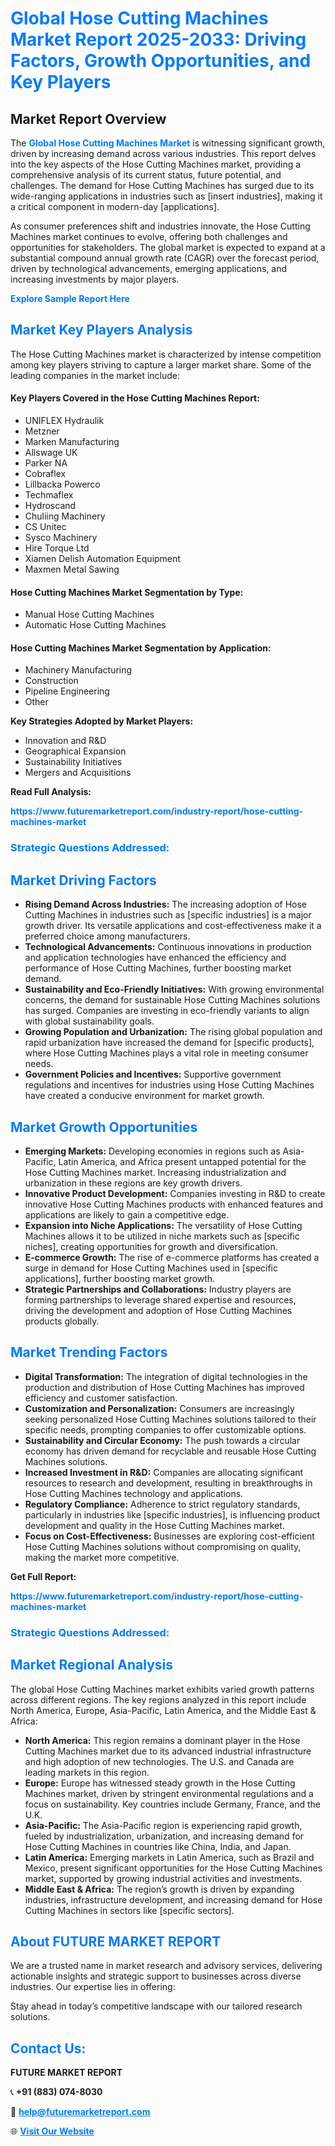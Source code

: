 <h1 style="color: #007BFF;">Global Hose Cutting Machines Market Report 2025-2033: Driving Factors, Growth Opportunities, and Key Players</h1>

<section id="overview">
<h2>Market Report Overview</h2>
<p>The <a href="https://www.futuremarketreport.com/industry-report/hose-cutting-machines-market" style="color: #007BFF; text-decoration: none;"><strong>Global Hose Cutting Machines Market</strong></a> is witnessing significant growth, driven by increasing demand across various industries. This report delves into the key aspects of the Hose Cutting Machines market, providing a comprehensive analysis of its current status, future potential, and challenges. The demand for Hose Cutting Machines has surged due to its wide-ranging applications in industries such as [insert industries], making it a critical component in modern-day [applications].</p>
<p>As consumer preferences shift and industries innovate, the Hose Cutting Machines market continues to evolve, offering both challenges and opportunities for stakeholders. The global market is expected to expand at a substantial compound annual growth rate (CAGR) over the forecast period, driven by technological advancements, emerging applications, and increasing investments by major players.</p>
</section>

<section id="overview">
<p><a href="https://www.futuremarketreport.com/request-sample/reportId=58240" style="color: #007BFF; text-decoration: none;"><strong>Explore Sample Report Here</strong></a></p>
</section>

<section id="key-players">
<h2 style="color: #007BFF;">Market Key Players Analysis</h2>
<p>The Hose Cutting Machines market is characterized by intense competition among key players striving to capture a larger market share. Some of the leading companies in the market include:</p>
<h4>Key Players Covered in the Hose Cutting Machines Report:</h4>
<ul><li>UNIFLEX Hydraulik</li><li>Metzner</li><li>Marken Manufacturing</li><li>Allswage UK</li><li>Parker NA</li><li>Cobraflex</li><li>Lillbacka Powerco</li><li>Techmaflex</li><li>Hydroscand</li><li>Chuliing Machinery</li><li>CS Unitec</li><li>Sysco Machinery</li><li>Hire Torque Ltd</li><li>Xiamen Delish Automation Equipment</li><li>Maxmen Metal Sawing</li></ul>
<h4>Hose Cutting Machines Market Segmentation by Type:</h4>
<ul><li>Manual Hose Cutting Machines</li><li>Automatic Hose Cutting Machines</li></ul>

<h4>Hose Cutting Machines Market Segmentation by Application:</h4>
<ul><li>Machinery Manufacturing</li><li>Construction</li><li>Pipeline Engineering</li><li>Other</li></ul>
<p><strong>Key Strategies Adopted by Market Players:</strong></p>
<ul>
<li>Innovation and R&D</li>
<li>Geographical Expansion</li>
<li>Sustainability Initiatives</li>
<li>Mergers and Acquisitions</li>
</ul>
</section>

<section>
<p><strong>Read Full Analysis: </strong></p><a href="https://www.futuremarketreport.com/industry-report/hose-cutting-machines-market" style="color: #007BFF; text-decoration: none;"><strong>https://www.futuremarketreport.com/industry-report/hose-cutting-machines-market</strong></a>
<h3 style="color: #007BFF;">Strategic Questions Addressed:</h3>
</section>

<section id="driving-factors">
<h2 style="color: #007BFF;">Market Driving Factors</h2>
<ul>
<li><strong>Rising Demand Across Industries:</strong> The increasing adoption of Hose Cutting Machines in industries such as [specific industries] is a major growth driver. Its versatile applications and cost-effectiveness make it a preferred choice among manufacturers.</li>
<li><strong>Technological Advancements:</strong> Continuous innovations in production and application technologies have enhanced the efficiency and performance of Hose Cutting Machines, further boosting market demand.</li>
<li><strong>Sustainability and Eco-Friendly Initiatives:</strong> With growing environmental concerns, the demand for sustainable Hose Cutting Machines solutions has surged. Companies are investing in eco-friendly variants to align with global sustainability goals.</li>
<li><strong>Growing Population and Urbanization:</strong> The rising global population and rapid urbanization have increased the demand for [specific products], where Hose Cutting Machines plays a vital role in meeting consumer needs.</li>
<li><strong>Government Policies and Incentives:</strong> Supportive government regulations and incentives for industries using Hose Cutting Machines have created a conducive environment for market growth.</li>
</ul>
</section>

<section id="growth-opportunities">
<h2 style="color: #007BFF;">Market Growth Opportunities</h2>
<ul>
<li><strong>Emerging Markets:</strong> Developing economies in regions such as Asia-Pacific, Latin America, and Africa present untapped potential for the Hose Cutting Machines market. Increasing industrialization and urbanization in these regions are key growth drivers.</li>
<li><strong>Innovative Product Development:</strong> Companies investing in R&D to create innovative Hose Cutting Machines products with enhanced features and applications are likely to gain a competitive edge.</li>
<li><strong>Expansion into Niche Applications:</strong> The versatility of Hose Cutting Machines allows it to be utilized in niche markets such as [specific niches], creating opportunities for growth and diversification.</li>
<li><strong>E-commerce Growth:</strong> The rise of e-commerce platforms has created a surge in demand for Hose Cutting Machines used in [specific applications], further boosting market growth.</li>
<li><strong>Strategic Partnerships and Collaborations:</strong> Industry players are forming partnerships to leverage shared expertise and resources, driving the development and adoption of Hose Cutting Machines products globally.</li>
</ul>
</section>

<section id="trending-factors">
<h2 style="color: #007BFF;">Market Trending Factors</h2>
<ul>
<li><strong>Digital Transformation:</strong> The integration of digital technologies in the production and distribution of Hose Cutting Machines has improved efficiency and customer satisfaction.</li>
<li><strong>Customization and Personalization:</strong> Consumers are increasingly seeking personalized Hose Cutting Machines solutions tailored to their specific needs, prompting companies to offer customizable options.</li>
<li><strong>Sustainability and Circular Economy:</strong> The push towards a circular economy has driven demand for recyclable and reusable Hose Cutting Machines solutions.</li>
<li><strong>Increased Investment in R&D:</strong> Companies are allocating significant resources to research and development, resulting in breakthroughs in Hose Cutting Machines technology and applications.</li>
<li><strong>Regulatory Compliance:</strong> Adherence to strict regulatory standards, particularly in industries like [specific industries], is influencing product development and quality in the Hose Cutting Machines market.</li>
<li><strong>Focus on Cost-Effectiveness:</strong> Businesses are exploring cost-efficient Hose Cutting Machines solutions without compromising on quality, making the market more competitive.</li>
</ul>
</section>

<section>
<p><strong>Get Full Report: </strong></p><a href="https://www.futuremarketreport.com/industry-report/hose-cutting-machines-market" style="color: #007BFF; text-decoration: none;"><strong>https://www.futuremarketreport.com/industry-report/hose-cutting-machines-market</strong></a>
<h3 style="color: #007BFF;">Strategic Questions Addressed:</h3>
</section>


<section id="regional-analysis">
<h2 style="color: #007BFF;">Market Regional Analysis</h2>
<p>The global Hose Cutting Machines market exhibits varied growth patterns across different regions. The key regions analyzed in this report include North America, Europe, Asia-Pacific, Latin America, and the Middle East & Africa:</p>
<ul>
<li><strong>North America:</strong> This region remains a dominant player in the Hose Cutting Machines market due to its advanced industrial infrastructure and high adoption of new technologies. The U.S. and Canada are leading markets in this region.</li>
<li><strong>Europe:</strong> Europe has witnessed steady growth in the Hose Cutting Machines market, driven by stringent environmental regulations and a focus on sustainability. Key countries include Germany, France, and the U.K.</li>
<li><strong>Asia-Pacific:</strong> The Asia-Pacific region is experiencing rapid growth, fueled by industrialization, urbanization, and increasing demand for Hose Cutting Machines in countries like China, India, and Japan.</li>
<li><strong>Latin America:</strong> Emerging markets in Latin America, such as Brazil and Mexico, present significant opportunities for the Hose Cutting Machines market, supported by growing industrial activities and investments.</li>
<li><strong>Middle East & Africa:</strong> The region’s growth is driven by expanding industries, infrastructure development, and increasing demand for Hose Cutting Machines in sectors like [specific sectors].</li>
</ul>
</section>

<footer>
<h2 style="color: #007BFF;">About FUTURE MARKET REPORT</h2>
<p>We are a trusted name in market research and advisory services, delivering actionable insights and strategic support to businesses across diverse industries. Our expertise lies in offering:</p>

<p>Stay ahead in today’s competitive landscape with our tailored research solutions.</p>

<h2 style="color: #007BFF;">Contact Us:</h2>
<p><strong>FUTURE MARKET REPORT</strong></p>
<p>📞 <strong>+91 (883) 074-8030</strong></p>
<p>📧 <strong><a href="mailto:help@futuremarketreport.com" style="color: #007BFF;">help@futuremarketreport.com</a></strong></p>
<p>🌐 <strong><a href="https://www.futuremarketreport.com/" style="color: #007BFF;">Visit Our Website</a></strong></p>
</footer>